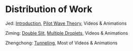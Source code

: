 # Distribution of Work

Jed: [Introduction](introduction.md), [Pilot Wave Theory](pilot_wave.md), Videos & Animations

Ziming: [Double Slit](double_slit.md), [Multiple Droplets](multiple_droplets.md), Videos & Animations

Zhengchong: [Tunneling](tunneling.md), Most of Videos & Animations
